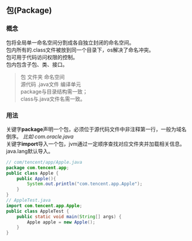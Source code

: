 ## 包(Package)
### 概念
包将全局单一命名空间分割成各自独立封闭的命名空间。   
包内所有的.class文件被放到同一个目录下，os解决了命名冲突。   
包可用于代码访问权限的控制。   
包内包含子包、类、接口。
> 包 文件夹 命名空间   
源代码 .java文件 编译单元   
package与目录结构需一致；   
class与.java文件名需一致。

### 用法
关键字**package**声明一个包，必须位于源代码文件中非注释第一行，一般为域名倒序。 *比如 com.oracle.java*  
关键字**import**导入一个包，jvm通过一定顺序查找对应文件夹并加载相关信息。java.lang默认导入。

```java
// com/tencent/app/Apple.java
package com.tencent.app;
public class Apple {
    public Apple(){
        System.out.println("com.tencent.app.Apple");
    }
}
// AppleTest.java
import com.tencent.app.Apple;
public class AppleTest {
    public static void main(String[] args) {
        Apple apple = new Apple();
    }
}
```
